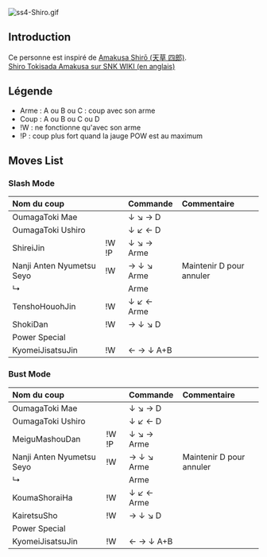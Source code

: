 ![](ss4-Shiro.gif "ss4-Shiro.gif")

## Introduction

Ce personne est inspiré de [Amakusa Shirō (天草
四郎)](http://en.wikipedia.org/wiki/Amakusa_Shir%C5%8D).  
[Shiro Tokisada Amakusa sur SNK WIKI (en
anglais)](http://snk.wikia.com/wiki/Shiro_Tokisada_Amakusa)

## Légende

- Arme : A ou B ou C : coup avec son arme
- Coup : A ou B ou C ou D
- !W : ne fonctionne qu'avec son arme
- !P : coup plus fort quand la jauge POW est au maximum

## Moves List

### Slash Mode

| Nom du coup               |       | Commande   | Commentaire              |
|:--------------------------|-------|:-----------|:-------------------------|
| OumagaToki Mae            |       | ↓ ↘ → D    |                          |
| OumagaToki Ushiro         |       | ↓ ↙ ← D    |                          |
| ShireiJin                 | !W !P | ↓ ↘ → Arme |                          |
| Nanji Anten Nyumetsu Seyo | !W    | → ↓ ↘ Arme | Maintenir D pour annuler |
| ↳                         |       | Arme       |                          |
| TenshoHouohJin            | !W    | ↓ ↙ ← Arme |                          |
| ShokiDan                  | !W    | → ↓ ↘ D    |                          |
| Power Special             |       |            |                          |
| KyomeiJisatsuJin          | !W    | ← → ↓ A+B  |                          |

### Bust Mode

| Nom du coup               |       | Commande   | Commentaire              |
|:--------------------------|-------|:-----------|:-------------------------|
| OumagaToki Mae            |       | ↓ ↘ → D    |                          |
| OumagaToki Ushiro         |       | ↓ ↙ ← D    |                          |
| MeiguMashouDan            | !W !P | ↓ ↘ → Arme |                          |
| Nanji Anten Nyumetsu Seyo | !W    | → ↓ ↘ Arme | Maintenir D pour annuler |
| ↳                         |       | Arme       |                          |
| KoumaShoraiHa             | !W    | ↓ ↙ ← Arme |                          |
| KairetsuSho               | !W    | → ↓ ↘ D    |                          |
| Power Special             |       |            |                          |
| KyomeiJisatsuJin          | !W    | ← → ↓ A+B  |                          |
